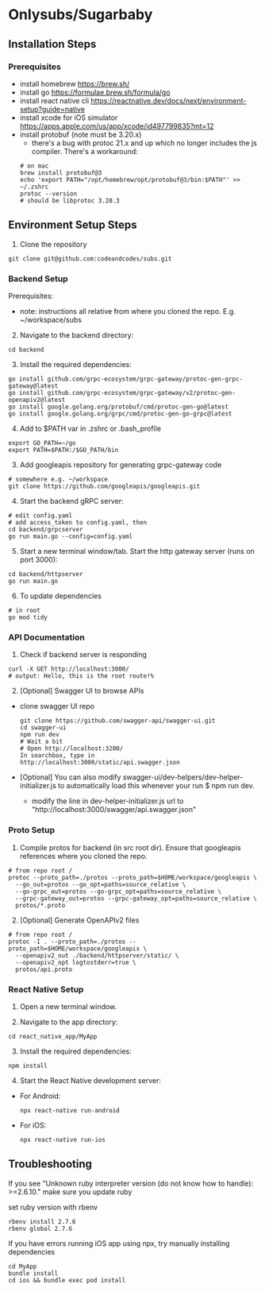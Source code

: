 # Onlysubs/Sugarbaby

## Installation Steps

### Prerequisites
- install homebrew https://brew.sh/
- install go https://formulae.brew.sh/formula/go
- install react native cli https://reactnative.dev/docs/next/environment-setup?guide=native
- install xcode for iOS simulator https://apps.apple.com/us/app/xcode/id497799835?mt=12
- install protobuf (note must be 3.20.x)
  - there's a bug with protoc 21.x and up which no longer includes the js compiler. There's a workaround: 
  ```
  # on mac
  brew install protobuf@3
  echo 'export PATH="/opt/homebrew/opt/protobuf@3/bin:$PATH"' >> ~/.zshrc
  protoc --version
  # should be libprotoc 3.20.3
  ```

## Environment Setup Steps

1. Clone the repository
  ```
  git clone git@github.com:codeandcodes/subs.git 
  ```

### Backend Setup

Prerequisites:
- note: instructions all relative from where you cloned the repo. E.g. ~/workspace/subs

2. Navigate to the backend directory:
  ``` 
  cd backend
  ```

3. Install the required dependencies:
  ``` 
  go install github.com/grpc-ecosystem/grpc-gateway/protoc-gen-grpc-gateway@latest
  go install github.com/grpc-ecosystem/grpc-gateway/v2/protoc-gen-openapiv2@latest
  go install google.golang.org/protobuf/cmd/protoc-gen-go@latest
  go install google.golang.org/grpc/cmd/protoc-gen-go-grpc@latest
  ```

4. Add to $PATH var in .zshrc or .bash_profile
  ```
  export GO_PATH=~/go
  export PATH=$PATH:/$GO_PATH/bin
  ```

3. Add googleapis repository for generating grpc-gateway code
  ```
  # somewhere e.g. ~/workspace
  git clone https://github.com/googleapis/googleapis.git
  ```

4. Start the backend gRPC server:
  ``` 
  # edit config.yaml
  # add access_token to config.yaml, then
  cd backend/grpcserver
  go run main.go --config=config.yaml
  ```

5. Start a new terminal window/tab. Start the http gateway server (runs on port 3000):
  ``` 
  cd backend/httpserver
  go run main.go
  ```

6. To update dependencies
  ```
  # in root
  go mod tidy
  ```

### API Documentation

1. Check if backend server is responding
  ```
  curl -X GET http://localhost:3000/
  # output: Hello, this is the root route!%
  ```

2. [Optional] Swagger UI to browse APIs
- clone swagger UI repo
  ```
  git clone https://github.com/swagger-api/swagger-ui.git
  cd swagger-ui
  npm run dev
  # Wait a bit
  # Open http://localhost:3200/
  In searchbox, type in
  http://localhost:3000/static/api.swagger.json
  ```

- [Optional] You can also modify swagger-ui/dev-helpers/dev-helper-initializer.js to automatically load this whenever your run $ npm run dev.
  - modify the line in dev-helper-initializer.js url to "http://localhost:3000/swagger/api.swagger.json"


### Proto Setup

1. Compile protos for backend (in src root dir). Ensure that googleapis references where you cloned the repo.
  ```
  # from repo root /
  protoc --proto_path=./protos --proto_path=$HOME/workspace/googleapis \
    --go_out=protos --go_opt=paths=source_relative \
    --go-grpc_out=protos --go-grpc_opt=paths=source_relative \
    --grpc-gateway_out=protos --grpc-gateway_opt=paths=source_relative \
    protos/*.proto
  ```

2. [Optional] Generate OpenAPIv2 files
  ```
  # from repo root /
  protoc -I . --proto_path=./protos --proto_path=$HOME/workspace/googleapis \
    --openapiv2_out ./backend/httpserver/static/ \
    --openapiv2_opt logtostderr=true \
    protos/api.proto
  ```

### React Native Setup

1. Open a new terminal window.

2. Navigate to the app directory:
  ``` 
  cd react_native_app/MyApp
  ```

3. Install the required dependencies:
  ```
  npm install
  ```

4. Start the React Native development server:
- For Android:
  ```
  npx react-native run-android
  ```
- For iOS:
  ```
  npx react-native run-ios
  ```

## Troubleshooting

If you see "Unknown ruby interpreter version (do not know how to handle): >=2.6.10." make sure you update ruby

set ruby version with rbenv
  ``` 
  rbenv install 2.7.6
  rbenv global 2.7.6
  ```

  If you have errors running iOS app using npx, try manually installing dependencies
  ``` 
  cd MyApp
  bundle install
  cd ios && bundle exec pod install
  ```
